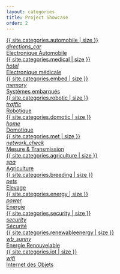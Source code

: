```yaml
---
layout: categories
title: Project Showcase
order: 2
---
```

<div class="row">
<a class="category-link grey-text center-align col l3 m6 s12" href="automobile-electronics.html">
<div class="grey lighten-2 project-article-badge"> {{ site.categories.automobile | size }} </div>
<div class="category-icon">
    <i class="material-icons">directions_car</i>
</div>
<div class="category-title">Electronique Automobile</div>
</a>

<a class="category-link blue-text center-align col l3 m6 s12" href="medical-electronics.html">
<div class="grey lighten-2 project-article-badge"> {{ site.categories.medical | size }} </div>
<div class="category-icon">
    <i class="material-icons">hotel</i>
</div>
<div class="category-title">Electronique médicale</div>
</a>

<a class="category-link deep-orange-text center-align col l3 m6 s12" href="embedded-systems.html">
<div class="grey lighten-2 project-article-badge"> {{ site.categories.embed | size }} </div>
<div class="category-icon">
    <i class="material-icons">memory</i>
</div>
<div class="category-title">Systèmes embarqués</div>
</a>

<a class="category-link  deep-purple-text center-align col l3 m6 s12" href="robotic.html">
<div class="grey lighten-2 project-article-badge"> {{ site.categories.robotic | size }} </div>
<div class="category-icon">
    <i class="material-icons">traffic</i>
</div>
<div class="category-title">Robotique</div>
</a>

<a class="category-link  teal-text center-align col l3 m6 s12" href="domotic.html">
<div class="grey lighten-2 project-article-badge"> {{ site.categories.domotic | size }} </div>
<div class="category-icon">
    <i class="material-icons">home</i>
</div>
<div class="category-title">Domotique</div>
</a>

<a class="category-link pink-text center-align col l3 m6 s12" href="measure-transmission.html">
<div class="grey lighten-2 project-article-badge"> {{ site.categories.met | size }} </div>
<div class="category-icon">
    <i class="material-icons">network_check</i>
</div>
<div class="category-title">Mesure & Transmission</div>
</a>

<a class="category-link green-text center-align col l3 m6 s12" href="agriculture.html">
<div class="grey lighten-2 project-article-badge"> {{ site.categories.agriculture | size }} </div>
<div class="category-icon">
    <i class="material-icons">spa</i>
</div>
<div class="category-title">Agriculture</div>
</a>

<a class="category-link brown-text center-align col l3 m6 s12" href="breeding.html">
<div class="grey lighten-2 project-article-badge"> {{ site.categories.breeding | size }} </div>
<div class="category-icon">
    <i class="material-icons">pets</i>
</div>
<div class="category-title">Elevage</div>
</a>

<a class="category-link red-text center-align col l3 m6 s12" href="energy.html">
<div class="grey lighten-2 project-article-badge"> {{ site.categories.energy | size }} </div>
<div class="category-icon">
    <i class="material-icons">power</i>
</div>
<div class="category-title">Energie</div>
</a>

<a class="category-link red-text center-align col l3 m6 s12" href="security.html">
<div class="grey lighten-2 project-article-badge"> {{ site.categories.security | size }} </div>
<div class="category-icon">
    <i class="material-icons">security</i>
</div>
<div class="category-title">Sécurité</div>
</a>

<a class="category-link yellow-text text-darken-2 center-align col l3 m6 s12" href="renewableenergy.html">
<div class="grey lighten-2 project-article-badge"> {{ site.categories.renewableenergy | size }} </div>
<div class="category-icon">
    <i class="material-icons">wb_sunny</i>
</div>
<div class="category-title">Energie Renouvelable</div>
</a>

<a class="category-link brown-text center-align col l3 m6 s12" href="iot.html">
<div class="grey lighten-2 project-article-badge"> {{ site.categories.iot | size }} </div>
<div class="category-icon">
    <i class="material-icons">wifi</i>
</div>
<div class="category-title">Internet des Objets</div>
</a>
</div>


